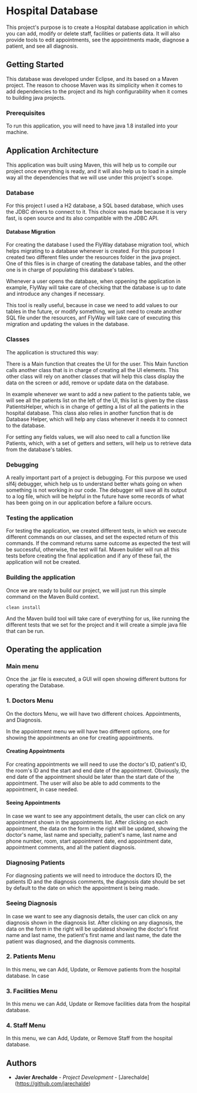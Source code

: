 # Hospital Database

This project's purpose is to create a Hospital database application in which you can add, modify or delete staff, facilities or patients data. It will also provide tools to edit appointments, see the appointments made, diagnose a patient, and see all diagnosis.

## Getting Started

This database was developed under Eclipse, and its based on a Maven project. The reason to choose Maven was its simplicity when it comes to add dependencies to the project and its high configurability when it comes to building java projects.

### Prerequisites

To run this application, you will need to have java 1.8 installed into your machine.

## Application Architecture

This application was built using Maven, this will help us to compile our project once everything is ready, and it will also help us to load in a simple way all the dependencies that we will use under this project's scope.

### Database

For this project I used a H2 database, a SQL based database, which uses the JDBC drivers to connect to it. This choice was made because it is very fast, is open source and its also compatible with the JDBC API.

#### Database Migration

For creating the database I used the FlyWay database migration tool, which helps migrating to a database whenever is created. For this purpose I created two different files under the resources folder in the java project. One of this files is in charge of creating the database tables, and the other one is in charge of populating this database's tables. 

Whenever a user opens the database, when oppening the application in example, FlyWay will take care of checking that the database is up to date and introduce any changes if necessary.

This tool is really useful, because in case we need to add values to our tables in the future, or modify something, we just need to create another SQL file under the resources, anf FlyWay will take care of executing this migration and updating the values in the database.


### Classes

The application is structured this way:

There is a Main function that creates the UI for the user. This Main function calls another class that is in charge of creating all the UI elements. This other class will rely on another classes that will help this class display the data on the screen or add, remove or update data on the database. 

In example whenever we want to add a new patient to the patients table, we will see all the patients list on the left of the UI, this list is given by the class PatientsHelper, which is in charge of getting a list of all the patients in the hospital database. This class also relies in another function that is de Database Helper, which will help any class whenever it needs it to connect to the database. 

For setting any fields values, we will also need to call a function like Patients, which, with a set of getters and setters, will help us to retrieve data from the database's tables.

### Debugging

A really important part of a project is debugging. For this purpose we used slf4j debugger, which help us to understand better whats going on when something is not working in our code. The debugger will save all its output to a log file, which will be helpful in the future have some records of what has been going on in our application before a failure occurs.

### Testing the application

For testing the application, we created different tests, in which we execute different commands on our classes, and set the expected return of this commands. If the command returns same outcome as expected the test will be successful, otherwise, the test will fail. Maven builder will run all this tests before creating the final application and if any of these fail, the application will not be created.

### Building the application

Once we are ready to build our project, we will just run this simple command on the Maven Build context.

```
clean install
```

And the Maven build tool will take care of everything for us, like running the different tests that we set for the project and it will create a simple java file that can be run.

## Operating the application

### Main menu

Once the .jar file is executed, a GUI will open showing different buttons for operating the Database.

### 1. Doctors Menu

On the doctors Menu, we will have two different choices. Appointments, and Diagnosis. 

In the appointment menu we will have two different options, one for showing the appointments an one for creating appointments.

#### Creating Appointments

For creating appointments we will need to use the doctor's ID, patient's ID, the room's ID and the start and end date of the appointment. Obviously, the end date of the appointment should be later than the start date of the appointment. The user will also be able to add comments to the appointment, in case needed.

#### Seeing Appointments

In case we want to see any appointment details, the user can click on any appointment shown in the appointments list. After clicking on each appointment, the data on the form in the right will be updated, showing the doctor's name, last name and specialty, patient's name, 
last name and phone number, room, start appointment date, end appointment date, appointment comments, and all the patient diagnosis.

### Diagnosing Patients

For diagnosing patients we will need to introduce the doctors ID, the patients ID and the diagnosis comments, the diagnosis date should be set by default to the date on which the appointment is being made.

### Seeing Diagnosis

In case we want to see any diagnosis details, the user can click on any diagnosis shown in the diagnosis list. After clicking on any diagnosis, the data on the form in the right will be updatesd showing the doctor's first name and last name, the patient's first name and last name, the date the patient was diagnosed, and the diagnosis comments.

### 2. Patients Menu

In this menu, we can Add, Update, or Remove patients from the hospital database. In case

### 3. Facilities Menu

In this menu we can Add, Update or Remove facilities data from the hospital database.

### 4. Staff Menu

In this menu, we can Add, Update, or Remove Staff from the hospital database.


## Authors

* **Javier Arechalde** - *Project Development* - [Jarechalde] (https://github.com/jarechalde)
